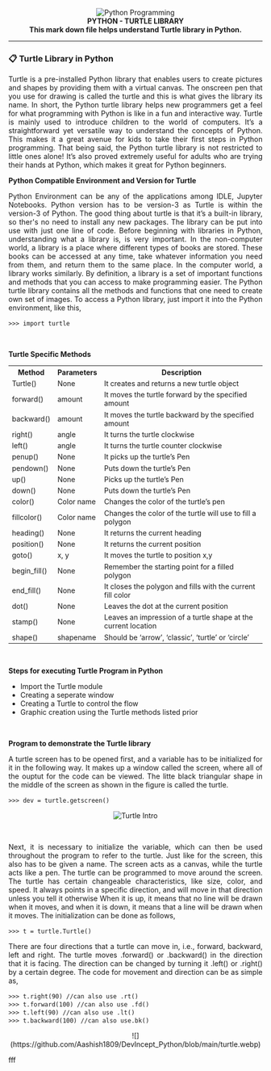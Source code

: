 
<p align="center">
   <img src="https://miro.medium.com/max/1200/1*PPIp7twJJUknfohZqtL8pQ.png" alt="Python Programming"
        width="500" height="150">
   <br />
   <b> PYTHON - TURTLE LIBRARY </b>
   <br />
   <b> This mark down file helps understand Turtle library in Python. </b>
   <br />
</p>

---

### 📋 Turtle Library in Python

<p align="justify">
   Turtle is a pre-installed Python library that enables users to create pictures and shapes by providing them with a virtual canvas. The onscreen pen that you use for drawing is called the turtle and this is what gives the library its name. In short, the Python turtle library helps new programmers get a feel for what programming with Python is like in a fun and interactive way. Turtle is mainly used to introduce children to the world of computers. It’s a straightforward yet versatile way to understand the concepts of Python. This makes it a great avenue for kids to take their first steps in Python programming. That being said, the Python turtle library is not restricted to little ones alone! It’s also proved extremely useful for adults who are trying their hands at Python, which makes it great for Python beginners.
</p>
</ br>

<b> Python Compatible Environment and Version for Turtle </b>
<p align="justify">
   Python Environment can be any of the applications among IDLE, Jupyter Notebooks. Python version has to be version-3 as Turtle is within the version-3 of Python. The good thing about turtle is that it’s a built-in library, so ther's no need to install any new packages. The library can be put into use with just one line of code. Before beginning with libraries in  Python, understanding what a library is, is very important. In the non-computer world, a library is a place where different types of books are stored. These books can be accessed at any time, take whatever information you need from them, and return them to the same place.
In the computer world, a library works similarly. By definition, a library is a set of important functions and methods that you can access to make programming easier. The Python turtle library contains all the methods and functions that one need to create own set of images. To access a Python library, just import it into the Python environment, like this,
</p>

```
>>> import turtle
```
</br>

<b>Turtle Specific Methods</b>
<table class="table table-bordered">
<tr>
<th style="text-align:center;">Method</th>
<th style="text-align:center;">Parameters</th>
<th style="text-align:center;">Description</th>
</tr>
<tr>
<td>Turtle()</td>
<td>None</td>
<td>It creates and returns a new turtle object</td>
</tr>
<tr>
<td>forward()</td>
<td>amount</td>
<td>It moves the turtle forward by the specified amount</td>
</tr>
<tr>
<td>backward()</td>
<td>amount</td>
<td>It moves the turtle backward by the specified amount</td>
</tr>
<tr>
<td>right()</td>
<td>angle</td>
<td>It turns the turtle clockwise</td>
</tr>
<tr>
<td>left()</td>
<td>angle</td>
<td>It turns the turtle counter clockwise</td>
</tr>
<tr>
<td>penup()</td>
<td>None</td>
<td>It picks up the turtle’s Pen</td>
</tr>
<tr>
<td>pendown()</td>
<td>None</td>
<td>Puts down the turtle’s Pen</td>
</tr>
<tr>
<td>up()</td>
<td>None</td>
<td>Picks up the turtle’s Pen</td>
</tr>
<tr>
<td>down()</td>
<td>None</td>
<td>Puts down the turtle’s Pen</td>
</tr>
<tr>
<td>color()</td>
<td>Color name</td>
<td>Changes the color of the turtle’s pen</td>
</tr>
<tr>
<td>fillcolor()</td>
<td>Color name</td>
<td>Changes the color of the turtle will use to fill a polygon</td>
</tr>
<tr>
<td>heading()</td>
<td>None</td>
<td>It returns the current heading</td>
</tr>
<tr>
<td>position()</td>
<td>None</td>
<td>It returns the current position</td>
</tr>
<tr>
<td>goto()</td>
<td>x, y</td>
<td>It moves the turtle to position x,y</td>
</tr>
<tr>
<td>begin_fill()</td>
<td>None</td>
<td>Remember the starting point for a filled polygon</td>
</tr>
<tr>
<td>end_fill()</td>
<td>None</td>
<td>It closes the polygon and fills with the current fill color</td>
</tr>
<tr>
<td>dot()</td>
<td>None</td>
<td>Leaves the dot at the current position</td>
</tr>
<tr>
<td>stamp()</td>
<td>None</td>
<td>Leaves an impression of a turtle shape at the current location</td>
</tr>
<tr>
<td>shape()</td>
<td>shapename</td>
<td>Should be ‘arrow’, ‘classic’, ‘turtle’ or ‘circle’</td>
</tr>
</table>
</br>

<b> Steps for executing Turtle Program in Python </b>
<p align="justify">
   
   - Import the Turtle module
   - Creating a seperate window
   - Creating a Turtle to control the flow
   - Graphic creation using the Turtle methods listed prior
</p>
</br>

<b> Program to demonstrate the Turtle library </b>
</br>
<p align="justify">
   A turtle screen has to be opened first, and a variable has to be initialized for it in the following way. It makes up a window called the screen, where all of the ouptut for the code can be viewed. The litte black triangular shape in the middle of the screen as shown in the figure  is called the turtle. 
</p>

```
>>> dev = turtle.getscreen()
```

<p align="center">
   <img src="https://files.realpython.com/media/Screenshot_2019-12-10_at_7.40.34_AM.86e4071c3bb4.png" alt="Turtle Intro"
        width="400" height="300">
</p>
</br>

<p align="justify">
   Next, it is necessary to initialize the variable, which can then be used throughout the program to refer to the turtle. Just like for the screen, this also has to be given a name.
The screen acts as a canvas, while the turtle acts like a pen. The turtle can be programmed to move around the screen. The turtle has certain changeable characteristics, like size, color, and speed. It always points in a specific direction, and will move in that direction unless you tell it otherwise When it is up, it means that no line will be drawn when it moves, and  when it is down, it means that a line will be drawn when it moves. The initialization can be done as follows,
</p>

```
>>> t = turtle.Turtle()
```

<p align="justify">
   There are four directions that a turtle can move in, i.e., forward, backward, left and right. The turtle moves .forward() or .backward() in the direction that it is facing. The direction can be changed by turning it .left() or .right() by a certain degree. The code for movement and direction can be as simple as,
</p>

```
>>> t.right(90) //can also use .rt()
>>> t.forward(100) //can also use .fd()
>>> t.left(90) //can also use .lt()
>>> t.backward(100) //can also use.bk()
```
<p align="center">
   ![](https://github.com/Aashish1809/DevIncept_Python/blob/main/turtle.webp)
</p>


fff
